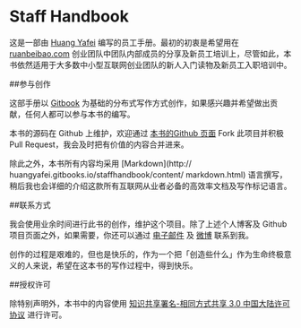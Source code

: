 Staff Handbook
=======

这是一部由 [Huang Yafei](http://huangyafei.com) 编写的员工手册。最初的初衷是希望用在 [ruanbeibao.com](http://ruanbeibao.com) 创业团队中团队内部成员的分享及新员工培训上，尽管如此，本书依然适用于大多数中小型互联网创业团队的新人入门读物及新员工入职培训中。
 
##参与创作
 
这部手册以 [Gitbook](http://gitbook.com) 为基础的分布式写作方式创作，如果感兴趣并希望做出贡献，任何人都可以参与本书的编写。

本书的源码在 Github 上维护，欢迎通过 [本书的Github 页面](https://github.com/huangyafei/staffhandbook) Fork 此项目并积极 Pull Request，我会及时把有价值的内容合并进来。
 
除此之外，本书所有内容均采用 [Markdown](http://
huangyafei.gitbooks.io/staffhandbook/content/
markdown.html) 语言撰写，稍后我也会详细的介绍这款所有互联网从业者必备的高效率文档及写作标记语言。
 
##联系方式
  
我会使用业余时间进行此书的创作，维护这个项目。除了上述个人博客及 Github 项目页面之外，如果需要，你还可以通过 [电子邮件](mailto:yingjian.huangfu@gmail.com) 及 [微博](http://weibo.com/posir) 联系到我。
     
创作的过程是艰难的，但也是快乐的，作为一个把「创造些什么」作为生命终极意义的人来说，希望在这本书的写作过程中，得到快乐。
  
##授权许可
  
除特别声明外，本书中的内容使用 [知识共享署名-相同方式共享 3.0 中国大陆许可协议](http://creativecommons.org/licenses/by-sa/3.0/cn/) 进行许可。
  
